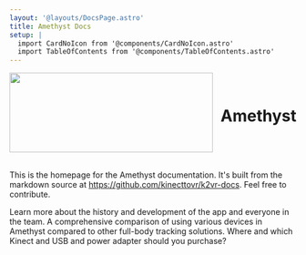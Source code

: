 ```yaml
---
layout: '@layouts/DocsPage.astro'
title: Amethyst Docs
setup: | 
  import CardNoIcon from '@components/CardNoIcon.astro'
  import TableOfContents from '@components/TableOfContents.astro'
---
```

<div class="docs-index-header" style="height: 10em; display:flex; justify-content:center;">
  <img src="/shared/img/amethyst-logo.png" height="100%">
  <h1 style="line-height:2.7em; margin-left:.5em">Amethyst</h1>
</div>
<br>

This is the homepage for the Amethyst documentation. It's built from the markdown source at https://github.com/kinecttovr/k2vr-docs. Feel free to contribute.

<CardNoIcon title="About Amethyst and K2VR" href="about">
Learn more about the history and development of the app and everyone in the team.  
</CardNoIcon>

<CardNoIcon title="How Amethyst compares to other options" href="comparison">
A comprehensive comparison of using various devices in Amethyst compared to other full-body tracking solutions.
</CardNoIcon>

<CardNoIcon title="Getting a Kinect and adapter" href="buying-kinect">
Where and which Kinect and USB and power adapter should you purchase?
</CardNoIcon>
<TableOfContents locale="en" ignoreItem="General"/>